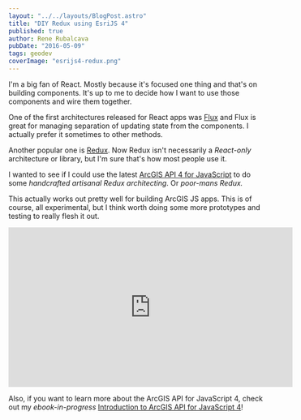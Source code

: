 ```yaml
---
layout: "../../layouts/BlogPost.astro"
title: "DIY Redux using EsriJS 4"
published: true
author: Rene Rubalcava
pubDate: "2016-05-09"
tags: geodev
coverImage: "esrijs4-redux.png"
---
```


I'm a big fan of React. Mostly because it's focused one thing and that's on building components. It's up to me to decide how I want to use those components and wire them together.

One of the first architectures released for React apps was [Flux](https://facebook.github.io/flux/docs/overview.html) and Flux is great for managing separation of updating state from the components. I actually prefer it sometimes to other methods.

Another popular one is [Redux](http://redux.js.org/). Now Redux isn't necessarily a _React-only_ architecture or library, but I'm sure that's how most people use it.

I wanted to see if I could use the latest [ArcGIS API 4 for JavaScript](https://developers.arcgis.com/javascript/) to do some _handcrafted artisanal Redux architecting_. Or _poor-mans Redux._

This actually works out pretty well for building ArcGIS JS apps. This is of course, all experimental, but I think worth doing some more prototypes and testing to really flesh it out.

<iframe width="560" height="315" src="https://www.youtube.com/embed/ptmf_8ej3W4" frameborder="0" allowfullscreen></iframe>

Also, if you want to learn more about the ArcGIS API for JavaScript 4, check out my _ebook-in-progress_ [Introduction to ArcGIS API for JavaScript 4](https://leanpub.com/arcgis-js-api-4)!
